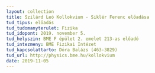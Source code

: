 ```yaml
---
layout: collection
title: Szilárd Leó Kollokvium - Siklér Ferenc előadása
tud_tipus: előadás
tud_tudomanyterulet: Fizika
tud_idopont: 2019. november 5.
tud_helyszin: BME F épület 2. emelet 213-as előadó
tud_intezmeny: BME Fizikai Intézet
tud_kapcsolattarto: Dóra Balázs (463-3829)
tud_url: http://physics.bme.hu/kollokvium
date: 2019-11-05
---
```

